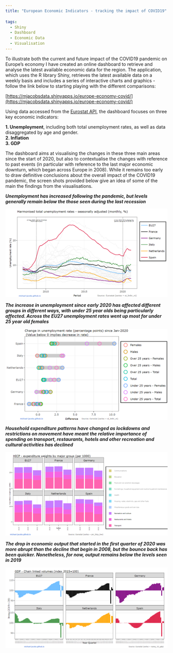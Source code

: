 ```yaml
---
title: "European Economic Indicators - tracking the impact of COVID19"

tags:
  - Shiny
  - Dashboard
  - Economic Data
  - Visualisation
---
```


To illustrate both the current and future impact of the COVID19 pandemic on Europe’s economy I have created an online dashboard to retrieve and analyse the latest available 
economic data for the region. The application, which uses the R library Shiny, retrieves the latest available data on a weekly basis and includes a series of interactive charts 
and graphics - follow the link below to starting playing with the different comparisons:  
  
[https://mjacobsdata.shinyapps.io/europe-economy-covid/](https://mjacobsdata.shinyapps.io/europe-economy-covid/)

Using data accessed from the [Eurostat API](https://michael-jacobs.github.io/europe-economy-tracker-part1/), the dashboard focuses on three key economic indicators:

   **1. Unemployment**, including both total unemployment rates, as well as data disaggregated by age and gender.  
   **2. Inflation**  
   **3. GDP**    
  
The dashboard aims at visualising the changes in these three main areas since the start of 2020, but also to contextualise the changes with reference to past events (in particular with reference to the last major economic downturn, which began across Europe in 2008). While it remains too early to draw definitive conclusions about the overall impact of the COVID19 pandemic, the screen shots provided below give an idea of some of the main the findings from the visualisations.

***Unemployment has increased following the pandemic, but levels generally remain below the those seen during the last recession***  

![Unemployment rate over time](assets/images/mjacobsdata_unemployment1.PNG)

***The increase in unemployment since early 2020 has affected different groups in different ways, with under 25 year olds being particularly affected. Across the EU27 
unemployment rates went up most for under 25 year old females***

![Unemployment rate disaggregated](assets/images/mjacobsdata_unemployment2.PNG)

***Household expenditure patterns have changed as lockdowns and restrictions on movement have meant the relative importance of spending on transport, restaurants, hotels and other recreation 
and cultural activities has declined***   

![Expenditure weights](assets/images/mjacobsdata_expenditure.PNG)

***The drop in economic output that started in the first quarter of 2020 was more abrupt than the decline that begin in 2008, but the bounce back has been quicker. Nonetheless, for now, output 
remains below the levels seen in 2019***

![GDP index](assets/images/mjacobsdata_gdp.PNG)

